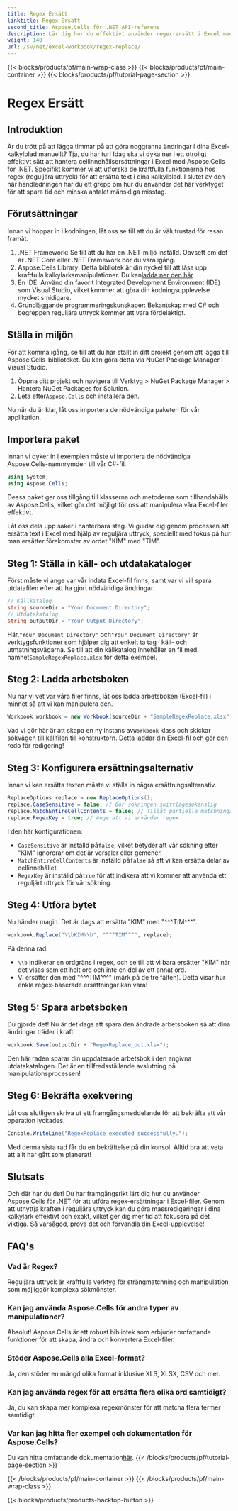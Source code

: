 ```yaml
---
title: Regex Ersätt
linktitle: Regex Ersätt
second_title: Aspose.Cells för .NET API-referens
description: Lär dig hur du effektivt använder regex-ersätt i Excel med Aspose.Cells för .NET. Öka produktiviteten och noggrannheten i dina kalkylbladsuppgifter.
weight: 140
url: /sv/net/excel-workbook/regex-replace/
---
```


{{< blocks/products/pf/main-wrap-class >}}
{{< blocks/products/pf/main-container >}}
{{< blocks/products/pf/tutorial-page-section >}}

# Regex Ersätt

## Introduktion

Är du trött på att lägga timmar på att göra noggranna ändringar i dina Excel-kalkylblad manuellt? Tja, du har tur! Idag ska vi dyka ner i ett otroligt effektivt sätt att hantera cellinnehållsersättningar i Excel med Aspose.Cells för .NET. Specifikt kommer vi att utforska de kraftfulla funktionerna hos regex (reguljära uttryck) för att ersätta text i dina kalkylblad. I slutet av den här handledningen har du ett grepp om hur du använder det här verktyget för att spara tid och minska antalet mänskliga misstag.

## Förutsättningar

Innan vi hoppar in i kodningen, låt oss se till att du är välutrustad för resan framåt.

1. .NET Framework: Se till att du har en .NET-miljö inställd. Oavsett om det är .NET Core eller .NET Framework bör du vara igång.
2. Aspose.Cells Library: Detta bibliotek är din nyckel till att låsa upp kraftfulla kalkylarksmanipulationer. Du kan[ladda ner den här](https://releases.aspose.com/cells/net/).
3. En IDE: Använd din favorit Integrated Development Environment (IDE) som Visual Studio, vilket kommer att göra din kodningsupplevelse mycket smidigare.
4. Grundläggande programmeringskunskaper: Bekantskap med C# och begreppen reguljära uttryck kommer att vara fördelaktigt.

## Ställa in miljön

För att komma igång, se till att du har ställt in ditt projekt genom att lägga till Aspose.Cells-biblioteket. Du kan göra detta via NuGet Package Manager i Visual Studio.

1. Öppna ditt projekt och navigera till Verktyg > NuGet Package Manager > Hantera NuGet Packages for Solution.
2.  Leta efter`Aspose.Cells` och installera den.

Nu när du är klar, låt oss importera de nödvändiga paketen för vår applikation.

## Importera paket

Innan vi dyker in i exemplen måste vi importera de nödvändiga Aspose.Cells-namnrymden till vår C#-fil.

```csharp
using System;
using Aspose.Cells;
```

Dessa paket ger oss tillgång till klasserna och metoderna som tillhandahålls av Aspose.Cells, vilket gör det möjligt för oss att manipulera våra Excel-filer effektivt.

Låt oss dela upp saker i hanterbara steg. Vi guidar dig genom processen att ersätta text i Excel med hjälp av reguljära uttryck, speciellt med fokus på hur man ersätter förekomster av ordet "KIM" med "TIM".

## Steg 1: Ställa in käll- och utdatakataloger

Först måste vi ange var vår indata Excel-fil finns, samt var vi vill spara utdatafilen efter att ha gjort nödvändiga ändringar.

```csharp
// Källkatalog
string sourceDir = "Your Document Directory";
// Utdatakatalog
string outputDir = "Your Output Directory";
```

 Här,`"Your Document Directory"` och`"Your Document Directory"` är verktygsfunktioner som hjälper dig att enkelt ta tag i käll- och utmatningsvägarna. Se till att din källkatalog innehåller en fil med namnet`SampleRegexReplace.xlsx` för detta exempel.

## Steg 2: Ladda arbetsboken

Nu när vi vet var våra filer finns, låt oss ladda arbetsboken (Excel-fil) i minnet så att vi kan manipulera den.

```csharp
Workbook workbook = new Workbook(sourceDir + "SampleRegexReplace.xlsx");
```

 Vad vi gör här är att skapa en ny instans av`Workbook` klass och skickar sökvägen till källfilen till konstruktorn. Detta laddar din Excel-fil och gör den redo för redigering!

## Steg 3: Konfigurera ersättningsalternativ

Innan vi kan ersätta texten måste vi ställa in några ersättningsalternativ.

```csharp
ReplaceOptions replace = new ReplaceOptions();
replace.CaseSensitive = false; // Gör sökningen skiftlägesokänslig
replace.MatchEntireCellContents = false; // Tillåt partiella matchningar
replace.RegexKey = true; // Ange att vi använder regex
```

I den här konfigurationen:
- `CaseSensitive` är inställd på`false`, vilket betyder att vår sökning efter "KIM" ignorerar om det är versaler eller gemener.
- `MatchEntireCellContents` är inställd på`false` så att vi kan ersätta delar av cellinnehållet.
- `RegexKey` är inställd på`true` för att indikera att vi kommer att använda ett reguljärt uttryck för vår sökning.

## Steg 4: Utföra bytet

Nu händer magin. Det är dags att ersätta "KIM" med "^^^TIM^^^".

```csharp
workbook.Replace("\\bKIM\\b", "^^^TIM^^^", replace);
```

På denna rad:
- `\\b` indikerar en ordgräns i regex, och se till att vi bara ersätter "KIM" när det visas som ett helt ord och inte en del av ett annat ord.
- Vi ersätter den med "^^^TIM^^^" (märk på de tre fälten). Detta visar hur enkla regex-baserade ersättningar kan vara!

## Steg 5: Spara arbetsboken

Du gjorde det! Nu är det dags att spara den ändrade arbetsboken så att dina ändringar träder i kraft.

```csharp
workbook.Save(outputDir + "RegexReplace_out.xlsx");
```

Den här raden sparar din uppdaterade arbetsbok i den angivna utdatakatalogen. Det är en tillfredsställande avslutning på manipulationsprocessen!

## Steg 6: Bekräfta exekvering

Låt oss slutligen skriva ut ett framgångsmeddelande för att bekräfta att vår operation lyckades.

```csharp
Console.WriteLine("RegexReplace executed successfully.");
```

Med denna sista rad får du en bekräftelse på din konsol. Alltid bra att veta att allt har gått som planerat!

## Slutsats

Och där har du det! Du har framgångsrikt lärt dig hur du använder Aspose.Cells för .NET för att utföra regex-ersättningar i Excel-filer. Genom att utnyttja kraften i reguljära uttryck kan du göra massredigeringar i dina kalkylark effektivt och exakt, vilket ger dig mer tid att fokusera på det viktiga. Så varsågod, prova det och förvandla din Excel-upplevelse!

## FAQ's 

### Vad är Regex?  
Reguljära uttryck är kraftfulla verktyg för strängmatchning och manipulation som möjliggör komplexa sökmönster.

### Kan jag använda Aspose.Cells för andra typer av manipulationer?  
Absolut! Aspose.Cells är ett robust bibliotek som erbjuder omfattande funktioner för att skapa, ändra och konvertera Excel-filer.

### Stöder Aspose.Cells alla Excel-format?  
Ja, den stöder en mängd olika format inklusive XLS, XLSX, CSV och mer.

### Kan jag använda regex för att ersätta flera olika ord samtidigt?  
Ja, du kan skapa mer komplexa regexmönster för att matcha flera termer samtidigt.

### Var kan jag hitta fler exempel och dokumentation för Aspose.Cells?  
Du kan hitta omfattande dokumentation[här](https://reference.aspose.com/cells/net/).
{{< /blocks/products/pf/tutorial-page-section >}}

{{< /blocks/products/pf/main-container >}}
{{< /blocks/products/pf/main-wrap-class >}}

{{< blocks/products/products-backtop-button >}}
